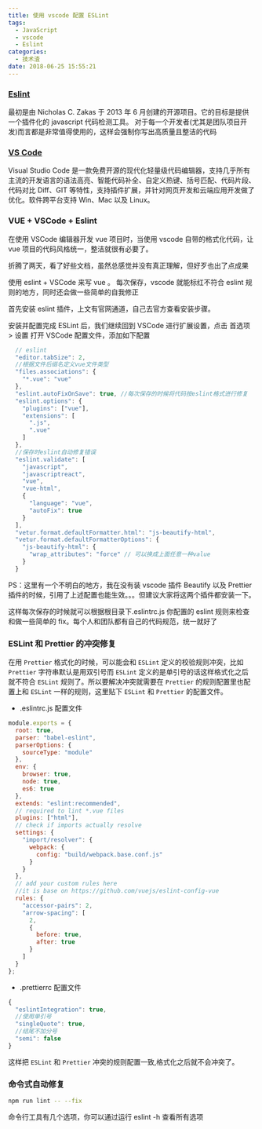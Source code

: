 ```yaml
---
title: 使用 vscode 配置 ESLint
tags:
  - JavaScript
  - vscode
  - Eslint
categories:
  - 技术渣
date: 2018-06-25 15:55:21
---
```


### [Eslint](http://eslint.org)

最初是由 Nicholas C. Zakas 于 2013 年 6 月创建的开源项目。它的目标是提供一个插件化的 javascript 代码检测工具。
对于每一个开发者(尤其是团队项目开发)而言都是非常值得使用的，这样会强制你写出高质量且整洁的代码

### [VS Code](https://code.visualstudio.com)

Visual Studio Code 是一款免费开源的现代化轻量级代码编辑器，支持几乎所有主流的开发语言的语法高亮、智能代码补全、自定义热键、括号匹配、代码片段、代码对比 Diff、GIT 等特性，支持插件扩展，并针对网页开发和云端应用开发做了优化。软件跨平台支持 Win、Mac 以及 Linux。

### VUE + VSCode + Eslint

在使用 VSCode 编辑器开发 vue 项目时，当使用 vscode 自带的格式化代码，让 vue 项目的代码风格统一，整洁就很有必要了。

折腾了两天，看了好些文档，虽然总感觉并没有真正理解，但好歹也出了点成果

使用 eslint + VSCode 来写 vue 。 每次保存，vscode 就能标红不符合 eslint 规则的地方，同时还会做一些简单的自我修正

首先安装 eslint 插件，上文有官网通道，自己去官方查看安装步骤。

安装并配置完成 ESLint 后，我们继续回到 VSCode 进行扩展设置，点击 首选项 > 设置 打开 VSCode 配置文件，添加如下配置

```javascript
  // eslint
  "editor.tabSize": 2,
  //根据文件后缀名定义vue文件类型
  "files.associations": {
    "*.vue": "vue"
  },
  "eslint.autoFixOnSave": true, //每次保存的时候将代码按eslint格式进行修复
  "eslint.options": {
    "plugins": ["vue"],
    "extensions": [
      ".js",
      ".vue"
    ]
  },
  //保存时eslint自动修复错误
  "eslint.validate": [
    "javascript",
    "javascriptreact",
    "vue",
    "vue-html",
    {
      "language": "vue",
      "autoFix": true
    }
  ],
  "vetur.format.defaultFormatter.html": "js-beautify-html",
  "vetur.format.defaultFormatterOptions": {
    "js-beautify-html": {
      "wrap_attributes": "force" // 可以换成上面任意一种value
    }
  }
```

PS：这里有一个不明白的地方，我在没有装 vscode 插件 Beautify 以及 Prettier 插件的时候，引用了上述配置也能生效。。。但建议大家将这两个插件都安装一下。

这样每次保存的时候就可以根据根目录下.eslintrc.js 你配置的 eslint 规则来检查和做一些简单的 fix。每个人和团队都有自己的代码规范，统一就好了

### ESLint 和 Prettier 的冲突修复

在用 `Prettier` 格式化的时候，可以能会和 `ESLint` 定义的校验规则冲突，比如 `Prettier` 字符串默认是用双引号而 `ESLint` 定义的是单引号的话这样格式化之后就不符合 `ESLint` 规则了。所以要解决冲突就需要在 `Prettier` 的规则配置里也配置上和 `ESLint` 一样的规则，这里贴下 `ESLint` 和 `Prettier` 的配置文件。

- .eslintrc.js 配置文件

```javascript
module.exports = {
  root: true,
  parser: "babel-eslint",
  parserOptions: {
    sourceType: "module"
  },
  env: {
    browser: true,
    node: true,
    es6: true
  },
  extends: "eslint:recommended",
  // required to lint *.vue files
  plugins: ["html"],
  // check if imports actually resolve
  settings: {
    "import/resolver": {
      webpack: {
        config: "build/webpack.base.conf.js"
      }
    }
  },
  // add your custom rules here
  //it is base on https://github.com/vuejs/eslint-config-vue
  rules: {
    "accessor-pairs": 2,
    "arrow-spacing": [
      2,
      {
        before: true,
        after: true
      }
    ]
  }
};
```

- .prettierrc 配置文件

```javascript
{
  "eslintIntegration": true,
  //使用单引号
  "singleQuote": true,
  //结尾不加分号
  "semi": false
}
```

这样把 `ESLint` 和 `Prettier` 冲突的规则配置一致,格式化之后就不会冲突了。

### 命令式自动修复

```bash
npm run lint -- --fix
```

命令行工具有几个选项，你可以通过运行 eslint -h 查看所有选项

<br>
